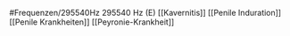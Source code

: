 #Frequenzen/295540Hz
295540 Hz (E)
[[Kavernitis]]
[[Penile Induration]]
[[Penile Krankheiten]]
[[Peyronie-Krankheit]]